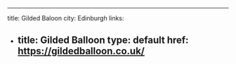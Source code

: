 ---
title: Gilded Baloon
city: Edinburgh
links:
  - title: Gilded Balloon
    type: default
    href: https://gildedballoon.co.uk/
    ---
